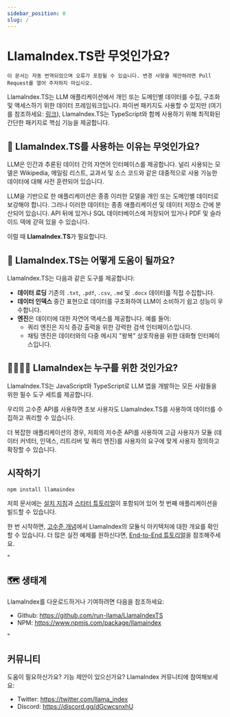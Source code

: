 ```yaml
---
sidebar_position: 0
slug: /
---
```


# LlamaIndex.TS란 무엇인가요?

`이 문서는 자동 번역되었으며 오류가 포함될 수 있습니다. 변경 사항을 제안하려면 Pull Request를 열어 주저하지 마십시오.`

LlamaIndex.TS는 LLM 애플리케이션에서 개인 또는 도메인별 데이터를 수집, 구조화 및 액세스하기 위한 데이터 프레임워크입니다. 파이썬 패키지도 사용할 수 있지만 (여기를 참조하세요: [링크](https://docs.llamaindex.ai/en/stable/)), LlamaIndex.TS는 TypeScript와 함께 사용하기 위해 최적화된 간단한 패키지로 핵심 기능을 제공합니다.

## 🚀 LlamaIndex.TS를 사용하는 이유는 무엇인가요?

LLM은 인간과 추론된 데이터 간의 자연어 인터페이스를 제공합니다. 널리 사용되는 모델은 Wikipedia, 메일링 리스트, 교과서 및 소스 코드와 같은 대중적으로 사용 가능한 데이터에 대해 사전 훈련되어 있습니다.

LLM을 기반으로 한 애플리케이션은 종종 이러한 모델을 개인 또는 도메인별 데이터로 보강해야 합니다. 그러나 이러한 데이터는 종종 애플리케이션 및 데이터 저장소 간에 분산되어 있습니다. API 뒤에 있거나 SQL 데이터베이스에 저장되어 있거나 PDF 및 슬라이드 덱에 갇혀 있을 수 있습니다.

이럴 때 **LlamaIndex.TS**가 필요합니다.

## 🦙 LlamaIndex.TS는 어떻게 도움이 될까요?

LlamaIndex.TS는 다음과 같은 도구를 제공합니다:

- **데이터 로딩** 기존의 `.txt`, `.pdf`, `.csv`, `.md` 및 `.docx` 데이터를 직접 수집합니다.
- **데이터 인덱스** 중간 표현으로 데이터를 구조화하여 LLM이 소비하기 쉽고 성능이 우수합니다.
- **엔진**은 데이터에 대한 자연어 액세스를 제공합니다. 예를 들어:
  - 쿼리 엔진은 지식 증강 출력을 위한 강력한 검색 인터페이스입니다.
  - 채팅 엔진은 데이터와의 다중 메시지 "왕복" 상호작용을 위한 대화형 인터페이스입니다.

## 👨‍👩‍👧‍👦 LlamaIndex는 누구를 위한 것인가요?

LlamaIndex.TS는 JavaScript와 TypeScript로 LLM 앱을 개발하는 모든 사람들을 위한 필수 도구 세트를 제공합니다.

우리의 고수준 API를 사용하면 초보 사용자도 LlamaIndex.TS를 사용하여 데이터를 수집하고 쿼리할 수 있습니다.

더 복잡한 애플리케이션의 경우, 저희의 저수준 API를 사용하여 고급 사용자가 모듈 (데이터 커넥터, 인덱스, 리트리버 및 쿼리 엔진)를 사용자의 요구에 맞게 사용자 정의하고 확장할 수 있습니다.

## 시작하기

`npm install llamaindex`

저희 문서에는 [설치 지침](./installation.md)과 [스타터 튜토리얼](./starter.md)이 포함되어 있어 첫 번째 애플리케이션을 빌드할 수 있습니다.

한 번 시작하면, [고수준 개념](./concepts.md)에서 LlamaIndex의 모듈식 아키텍처에 대한 개요를 확인할 수 있습니다. 더 많은 실전 예제를 원하신다면, [End-to-End 튜토리얼](./end_to_end.md)을 참조해주세요.

"

## 🗺️ 생태계

LlamaIndex를 다운로드하거나 기여하려면 다음을 참조하세요:

- Github: https://github.com/run-llama/LlamaIndexTS
- NPM: https://www.npmjs.com/package/llamaindex

"

## 커뮤니티

도움이 필요하신가요? 기능 제안이 있으신가요? LlamaIndex 커뮤니티에 참여해보세요:

- Twitter: https://twitter.com/llama_index
- Discord: https://discord.gg/dGcwcsnxhU
